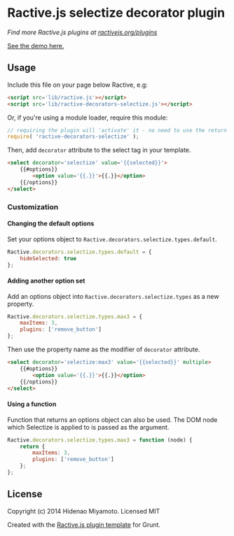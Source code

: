 # Ractive.js selectize decorator plugin

*Find more Ractive.js plugins at [ractivejs.org/plugins](http://ractivejs.org/plugins)*

[See the demo here.](index.html)

## Usage

Include this file on your page below Ractive, e.g:

```html
<script src='lib/ractive.js'></script>
<script src='lib/ractive-decorators-selectize.js'></script>
```

Or, if you're using a module loader, require this module:

```js
// requiring the plugin will 'activate' it - no need to use the return value
require( 'ractive-decorators-selectize' );
```

Then, add `decorator` attribute to the select tag in your template.

```html
<select decorator='selectize' value='{{selected}}'>
    {{#options}}
        <option value='{{.}}'>{{.}}</option>
    {{/options}}
</select>
```

### Customization

#### Changing the default options

Set your options object to `Ractive.decorators.selectize.types.default`.

```js
Ractive.decorators.selectize.types.default = {
	hideSelected: true
};
```

#### Adding another option set

Add an options object into `Ractive.decorators.selectize.types` as a new property.

```js
Ractive.decorators.selectize.types.max3 = {
	maxItems: 3,
	plugins: ['remove_button']
};
```

Then use the property name as the modifier of `decorator` attribute.

```html
<select decorator='selectize:max3' value='{{selected}}' multiple>
    {{#options}}
        <option value='{{.}}'>{{.}}</option>
    {{/options}}
</select>
```

#### Using a function

Function that returns an options object can also be used. The DOM node which Selectize is applied to is passed as the argument.

```js
Ractive.decorators.selectize.types.max3 = function (node) {
	return {
		maxItems: 3,
		plugins: ['remove_button']
	};
};
```

## License

Copyright (c) 2014 Hidenao Miyamoto. Licensed MIT

Created with the [Ractive.js plugin template](https://github.com/ractivejs/plugin-template) for Grunt.
